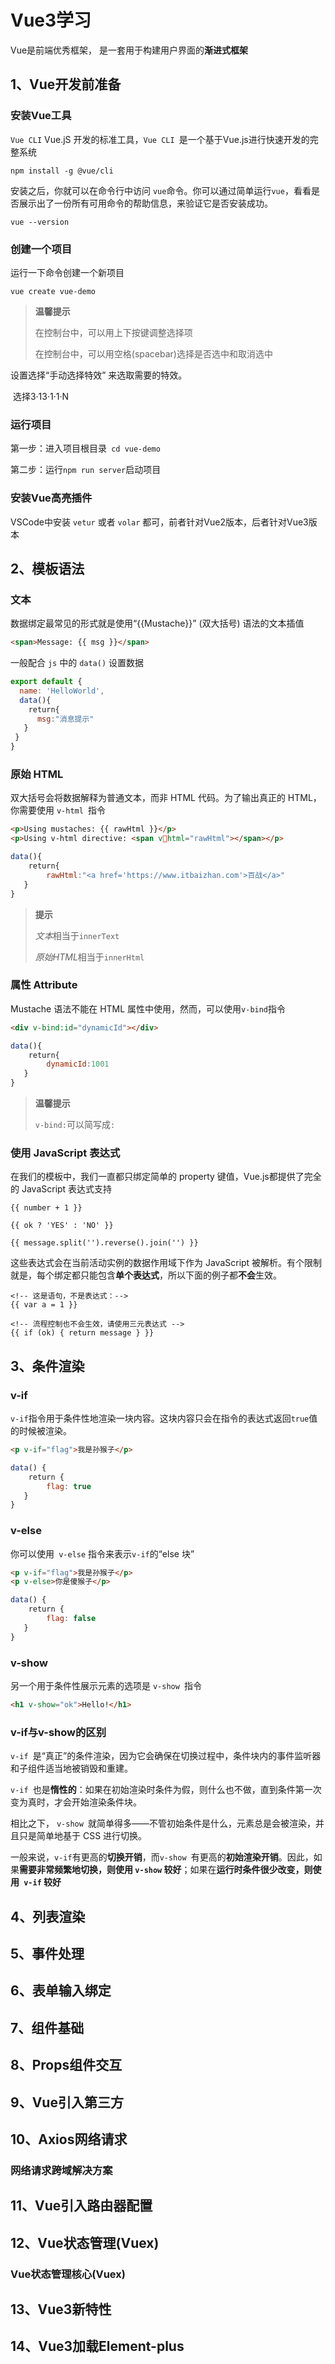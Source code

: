 # Vue3学习

 Vue是前端优秀框架， 是一套用于构建用户界面的**渐进式框架**

## 1、Vue开发前准备

### 安装Vue工具

`Vue CLI` Vue.jS 开发的标准工具，`Vue CLI `是一个基于Vue.js进行快速开发的完整系统

 ``` shell
 npm install -g @vue/cli
 ```

安装之后，你就可以在命令行中访问 ` vue `命令。你可以通过简单运行` vue `，看看是否展示出了一份所有可用命令的帮助信息，来验证它是否安装成功。

```shell
vue --version
```

### 创建一个项目

运行一下命令创建一个新项目

``` shell
vue create vue-demo
```

>**温馨提示**
>
>在控制台中，可以用上下按键调整选择项
>
>在控制台中，可以用空格(spacebar)选择是否选中和取消选中

设置选择“手动选择特效” 来选取需要的特效。

​	选择3·13·1·1·N

### 运行项目

第一步：进入项目根目录` cd vue-demo`

第二步：运行`npm run server`启动项目

### 安装Vue高亮插件

VSCode中安装 `vetur` 或者 `volar` 都可，前者针对Vue2版本，后者针对Vue3版本



## 2、模板语法

### 文本

数据绑定最常见的形式就是使用“{{Mustache}}” (双大括号) 语法的文本插值

```  html
<span>Message: {{ msg }}</span>
```

一般配合 `js` 中的 `data()` 设置数据

``` javascript
export default {
  name: 'HelloWorld',
  data(){
    return{
      msg:"消息提示"
   }
 }
}
```

### 原始 HTML

双大括号会将数据解释为普通文本，而非 HTML 代码。为了输出真正的 HTML，你需要使用 `v-html `指令

```html
<p>Using mustaches: {{ rawHtml }}</p>
<p>Using v-html directive: <span vhtml="rawHtml"></span></p>
```

``` javascript
data(){
    return{
        rawHtml:"<a href='https://www.itbaizhan.com'>百战</a>"
   }
}
```

> **提示**
>
> *文本*相当于`innerText`
>
> *原始HTML*相当于`innerHtml`

### 属性 Attribute

Mustache 语法不能在 HTML 属性中使用，然而，可以使用`v-bind`指令

``` html
<div v-bind:id="dynamicId"></div>
```

``` javascript
data(){
    return{
        dynamicId:1001
   }
}
```

> **温馨提示**
>
> `v-bind:`可以简写成`:`

### 使用 JavaScript 表达式

在我们的模板中，我们一直都只绑定简单的 property 键值，Vue.js都提供了完全的 JavaScript 表达式支持

```
{{ number + 1 }}

{{ ok ? 'YES' : 'NO' }}

{{ message.split('').reverse().join('') }}
```

这些表达式会在当前活动实例的数据作用域下作为 JavaScript 被解析。有个限制就是，每个绑定都只能包含**单个表达式**，所以下面的例子都**不会**生效。

```
<!-- 这是语句，不是表达式：-->
{{ var a = 1 }}

<!-- 流程控制也不会生效，请使用三元表达式 -->
{{ if (ok) { return message } }}
```



## 3、条件渲染

### v-if

`v-if`指令用于条件性地渲染一块内容。这块内容只会在指令的表达式返回`true`值的时候被渲染。

``` html
<p v-if="flag">我是孙猴子</p>
```

``` javascript
data() {
    return {
        flag: true
   }
}
```

### v-else

你可以使用` v-else` 指令来表示` v-if `的“else 块”

``` html
<p v-if="flag">我是孙猴子</p>
<p v-else>你是傻猴子</p>
```

```javascript
data() {
    return {
        flag: false
   }
}
```

### v-show

另一个用于条件性展示元素的选项是 `v-show `指令

``` html
<h1 v-show="ok">Hello!</h1>
```

### v-if与v-show的区别

`v-if `是“真正”的条件渲染，因为它会确保在切换过程中，条件块内的事件监听器和子组件适当地被销毁和重建。

`v-if `也是**惰性的**：如果在初始渲染时条件为假，则什么也不做，直到条件第一次变为真时，才会开始渲染条件块。

相比之下， `v-show `就简单得多——不管初始条件是什么，元素总是会被渲染，并且只是简单地基于 CSS 进行切换。

一般来说，` v-if `有更高的**切换开销**，而`v-show `有更高的**初始渲染开销**。因此，如果**需要非常频繁地切换，则使用 `v-show` 较好**；如果在**运行时条件很少改变，则使用` v-if` 较好**



## 4、列表渲染

## 5、事件处理

## 6、表单输入绑定

## 7、组件基础

## 8、Props组件交互

## 9、Vue引入第三方

## 10、Axios网络请求

### 网络请求跨域解决方案

## 11、Vue引入路由器配置

## 12、Vue状态管理(Vuex)

### Vue状态管理核心(Vuex)

## 13、Vue3新特性

## 14、Vue3加载Element-plus